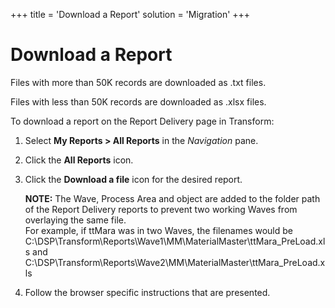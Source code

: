 +++
title = 'Download a Report'
solution = 'Migration'
+++

# Download a Report

Files with more than 50K records are downloaded as .txt files.

Files with less than 50K records are downloaded as .xlsx files.

To download a report on the Report Delivery page in Transform:

1.  Select **My Reports \> All Reports** in the *Navigation* pane.

2.  Click the **All Reports** icon.

3.  Click the **Download a file** icon for the desired report.
    
    **NOTE:** The Wave, Process Area and object are added to the folder
    path of the Report Delivery reports to prevent two working Waves
    from overlaying the same file.  
    For example, if ttMara was in two Waves, the filenames would be
    C:\\DSP\\Transform\\Reports\\Wave1\\MM\\MaterialMaster\\ttMara\_PreLoad.xls
    and
    C:\\DSP\\Transform\\Reports\\Wave2\\MM\\MaterialMaster\\ttMara\_PreLoad.xls

4.  Follow the browser specific instructions that are presented.
